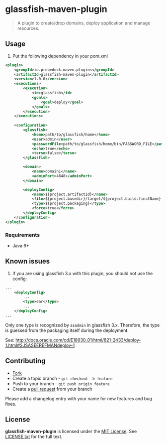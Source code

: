 # glassfish-maven-plugin

> A plugin to create/drop domains, deploy application and manage resources.

## Usage

1. Put the following dependency in your pom.xml

```xml
<plugin>
	<groupId>io.probedock.maven.plugins</groupId>
	<artifactId>glassfish-maven-plugin</artifactId>
	<version>1.0.0</version>
	<executions>
		<execution>
			<id>glassfish</id>
			<goals>
				<goal>deploy</goal>
			</goals>
		</execution>
	</executions>
	
	<configuration>
		<glassfish>
			<home>path/to/glassfish/home</home>
			<user>admin</user>
			<passwordFile>path/to/glassfish/home/bin/PASSWORD_FILE</passwordFile>
			<echo>true</echo>
			<terse>false</terse>
		</glassfish>

		<domain>
			<name>domain1</name>
			<adminPort>4848</adminPort>
		</domain>

		<deployConfig>
			<name>${project.artifactId}</name>
			<file>${project.basedir}/target/${project.build.finalName}.${project.packaging}</file>
			<type>${project.packaging}</type>
			<force>true</force>
		</deployConfig>
	</configuration>
</plugin>
```

### Requirements

* Java 6+

## Known issues

1. If you are using glassfish 3.x with this plugin, you should not use the config:

```xml
...
	<deployConfig>
		...
		<type>ear</type>
		...
	</deployConfig>
...
```

Only one type is recognized by `asadmin` in glassfish 3.x. Therefore, the type is guessed from the packaging itself during the deployment.

See: http://docs.oracle.com/cd/E18930_01/html/821-2433/deploy-1.html#SJSASEEREFMANdeploy-1

## Contributing

* [Fork](https://help.github.com/articles/fork-a-repo)
* Create a topic branch - `git checkout -b feature`
* Push to your branch - `git push origin feature`
* Create a [pull request](http://help.github.com/pull-requests/) from your branch

Please add a changelog entry with your name for new features and bug fixes.

## License

**glassfish-maven-plugin** is licensed under the [MIT License](http://opensource.org/licenses/MIT).
See [LICENSE.txt](LICENSE.txt) for the full text.
